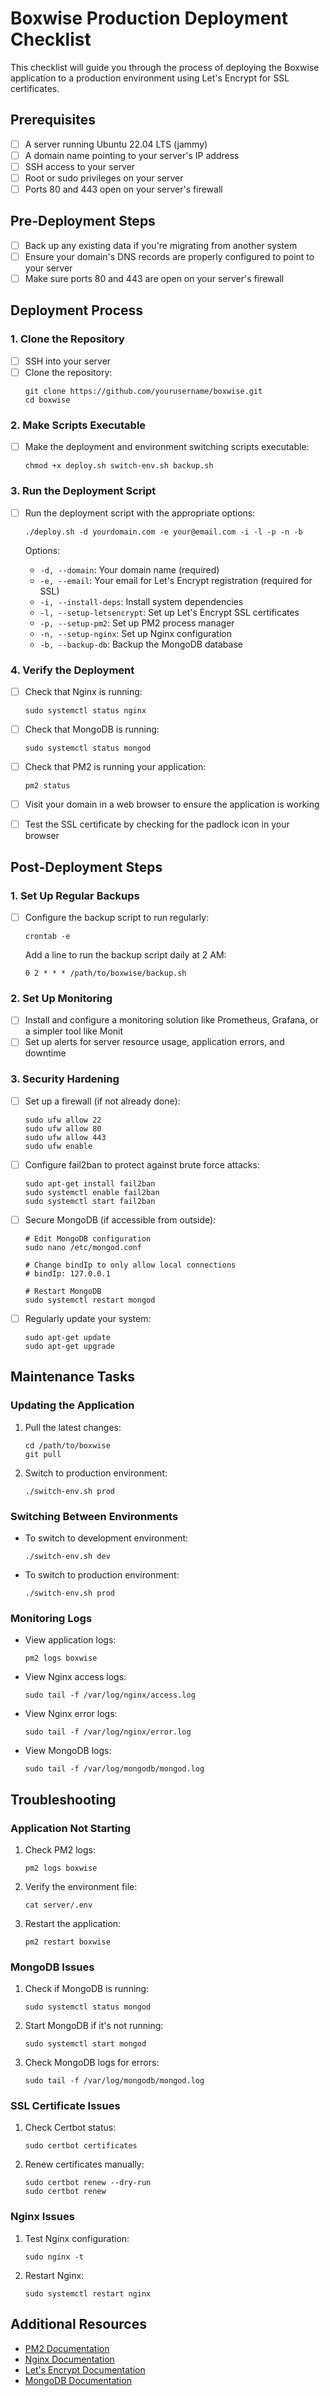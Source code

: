 # Boxwise Production Deployment Checklist

This checklist will guide you through the process of deploying the Boxwise application to a production environment using Let's Encrypt for SSL certificates.

## Prerequisites

- [ ] A server running Ubuntu 22.04 LTS (jammy)
- [ ] A domain name pointing to your server's IP address
- [ ] SSH access to your server
- [ ] Root or sudo privileges on your server
- [ ] Ports 80 and 443 open on your server's firewall

## Pre-Deployment Steps

- [ ] Back up any existing data if you're migrating from another system
- [ ] Ensure your domain's DNS records are properly configured to point to your server
- [ ] Make sure ports 80 and 443 are open on your server's firewall

## Deployment Process

### 1. Clone the Repository

- [ ] SSH into your server
- [ ] Clone the repository:
  ```
  git clone https://github.com/yourusername/boxwise.git
  cd boxwise
  ```

### 2. Make Scripts Executable

- [ ] Make the deployment and environment switching scripts executable:
  ```
  chmod +x deploy.sh switch-env.sh backup.sh
  ```

### 3. Run the Deployment Script

- [ ] Run the deployment script with the appropriate options:
  ```
  ./deploy.sh -d yourdomain.com -e your@email.com -i -l -p -n -b
  ```
  
  Options:
  - `-d, --domain`: Your domain name (required)
  - `-e, --email`: Your email for Let's Encrypt registration (required for SSL)
  - `-i, --install-deps`: Install system dependencies
  - `-l, --setup-letsencrypt`: Set up Let's Encrypt SSL certificates
  - `-p, --setup-pm2`: Set up PM2 process manager
  - `-n, --setup-nginx`: Set up Nginx configuration
  - `-b, --backup-db`: Backup the MongoDB database

### 4. Verify the Deployment

- [ ] Check that Nginx is running:
  ```
  sudo systemctl status nginx
  ```

- [ ] Check that MongoDB is running:
  ```
  sudo systemctl status mongod
  ```

- [ ] Check that PM2 is running your application:
  ```
  pm2 status
  ```

- [ ] Visit your domain in a web browser to ensure the application is working
- [ ] Test the SSL certificate by checking for the padlock icon in your browser

## Post-Deployment Steps

### 1. Set Up Regular Backups

- [ ] Configure the backup script to run regularly:
  ```
  crontab -e
  ```
  
  Add a line to run the backup script daily at 2 AM:
  ```
  0 2 * * * /path/to/boxwise/backup.sh
  ```

### 2. Set Up Monitoring

- [ ] Install and configure a monitoring solution like Prometheus, Grafana, or a simpler tool like Monit
- [ ] Set up alerts for server resource usage, application errors, and downtime

### 3. Security Hardening

- [ ] Set up a firewall (if not already done):
  ```
  sudo ufw allow 22
  sudo ufw allow 80
  sudo ufw allow 443
  sudo ufw enable
  ```

- [ ] Configure fail2ban to protect against brute force attacks:
  ```
  sudo apt-get install fail2ban
  sudo systemctl enable fail2ban
  sudo systemctl start fail2ban
  ```

- [ ] Secure MongoDB (if accessible from outside):
  ```
  # Edit MongoDB configuration
  sudo nano /etc/mongod.conf
  
  # Change bindIp to only allow local connections
  # bindIp: 127.0.0.1
  
  # Restart MongoDB
  sudo systemctl restart mongod
  ```

- [ ] Regularly update your system:
  ```
  sudo apt-get update
  sudo apt-get upgrade
  ```

## Maintenance Tasks

### Updating the Application

1. Pull the latest changes:
   ```
   cd /path/to/boxwise
   git pull
   ```

2. Switch to production environment:
   ```
   ./switch-env.sh prod
   ```

### Switching Between Environments

- To switch to development environment:
  ```
  ./switch-env.sh dev
  ```

- To switch to production environment:
  ```
  ./switch-env.sh prod
  ```

### Monitoring Logs

- View application logs:
  ```
  pm2 logs boxwise
  ```

- View Nginx access logs:
  ```
  sudo tail -f /var/log/nginx/access.log
  ```

- View Nginx error logs:
  ```
  sudo tail -f /var/log/nginx/error.log
  ```

- View MongoDB logs:
  ```
  sudo tail -f /var/log/mongodb/mongod.log
  ```

## Troubleshooting

### Application Not Starting

1. Check PM2 logs:
   ```
   pm2 logs boxwise
   ```

2. Verify the environment file:
   ```
   cat server/.env
   ```

3. Restart the application:
   ```
   pm2 restart boxwise
   ```

### MongoDB Issues

1. Check if MongoDB is running:
   ```
   sudo systemctl status mongod
   ```

2. Start MongoDB if it's not running:
   ```
   sudo systemctl start mongod
   ```

3. Check MongoDB logs for errors:
   ```
   sudo tail -f /var/log/mongodb/mongod.log
   ```

### SSL Certificate Issues

1. Check Certbot status:
   ```
   sudo certbot certificates
   ```

2. Renew certificates manually:
   ```
   sudo certbot renew --dry-run
   sudo certbot renew
   ```

### Nginx Issues

1. Test Nginx configuration:
   ```
   sudo nginx -t
   ```

2. Restart Nginx:
   ```
   sudo systemctl restart nginx
   ```

## Additional Resources

- [PM2 Documentation](https://pm2.keymetrics.io/docs/usage/quick-start/)
- [Nginx Documentation](https://nginx.org/en/docs/)
- [Let's Encrypt Documentation](https://letsencrypt.org/docs/)
- [MongoDB Documentation](https://docs.mongodb.com/)
